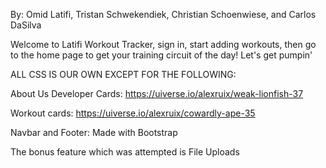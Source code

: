 By: Omid Latifi, Tristan Schwekendiek, Christian Schoenwiese, and Carlos DaSilva



Welcome to Latifi Workout Tracker, sign in, start adding workouts, then go to the home page to get your training circuit of the day! Let's get pumpin'


ALL CSS IS OUR OWN EXCEPT FOR THE FOLLOWING:


About Us Developer Cards: https://uiverse.io/alexruix/weak-lionfish-37

Workout cards: https://uiverse.io/alexruix/cowardly-ape-35

Navbar and Footer: Made with Bootstrap

The bonus feature which was attempted is File Uploads